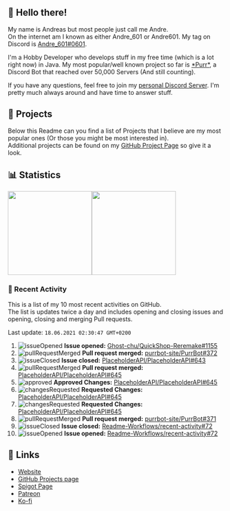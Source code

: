<!-- Links -->
[andre]: https://discord.bio/p/andre601
[purr]: https://purrbot.site
[discord]: https://discord.gg/6dazXp6
[website]: https://andre601.ch
[github]: https://andre601.ch/projects
[spigot]: https://www.spigotmc.org/resources/authors/56829/
[patreon]: https://patreon.com/andre_601
[ko-fi]: https://ko-fi.com/andre_601

## 👋 Hello there!
My name is Andreas but most people just call me Andre.  
On the internet am I known as either Andre_601 or Andre601. My tag on Discord is [Andre_601#0601][andre].

I'm a Hobby Developer who develops stuff in my free time (which is a lot right now) in Java. My most popular/well known project so far is [\*Purr\*][purr], a Discord Bot that reached over 50,000 Servers (And still counting).

If you have any questions, feel free to join my [personal Discord Server][discord]. I'm pretty much always around and have time to answer stuff.

## 📁 Projects
Below this Readme can you find a list of Projects that I believe are my most popular ones (Or those you might be most interested in).  
Additional projects can be found on my [GitHub Project Page][github] so give it a look.

## 📊 Statistics
<img height="195px" src="https://github-readme-stats.vercel.app/api?username=Andre601&show_icons=true&hide_rank=true&title_color=3498db&bg_color=ffffff00&text_color=718096&disable_animations=true"><img height="195px" src="https://github-readme-stats.vercel.app/api/top-langs?username=Andre601&layout=compact&title_color=3498db&bg_color=ffffff00&text_color=718096">

### 📜 Recent Activity
This is a list of my 10 most recent activities on GitHub.  
The list is updates twice a day and includes opening and closing issues and opening, closing and merging Pull requests.

<!--RECENT_ACTIVITY:last_update-->
Last update: `18.06.2021 02:30:47 GMT+0200`
<!--RECENT_ACTIVITY:last_update_end-->
<!--RECENT_ACTIVITY:start-->
1. ![issueOpened] **Issue opened:** [Ghost-chu/QuickShop-Reremake#1155](https://github.com/Ghost-chu/QuickShop-Reremake/issues/1155)
2. ![pullRequestMerged] **Pull request merged:** [purrbot-site/PurrBot#372](https://github.com/purrbot-site/PurrBot/pull/372)
3. ![issueClosed] **Issue closed:** [PlaceholderAPI/PlaceholderAPI#643](https://github.com/PlaceholderAPI/PlaceholderAPI/issues/643)
4. ![pullRequestMerged] **Pull request merged:** [PlaceholderAPI/PlaceholderAPI#645](https://github.com/PlaceholderAPI/PlaceholderAPI/pull/645)
5. ![approved] **Approved Changes:** [PlaceholderAPI/PlaceholderAPI#645](https://github.com/PlaceholderAPI/PlaceholderAPI/pull/645#pullrequestreview-686259520)
6. ![changesRequested] **Requested Changes:** [PlaceholderAPI/PlaceholderAPI#645](https://github.com/PlaceholderAPI/PlaceholderAPI/pull/645#pullrequestreview-686257203)
7. ![changesRequested] **Requested Changes:** [PlaceholderAPI/PlaceholderAPI#645](https://github.com/PlaceholderAPI/PlaceholderAPI/pull/645#pullrequestreview-686257203)
8. ![pullRequestMerged] **Pull request merged:** [purrbot-site/PurrBot#371](https://github.com/purrbot-site/PurrBot/pull/371)
9. ![issueClosed] **Issue closed:** [Readme-Workflows/recent-activity#72](https://github.com/Readme-Workflows/recent-activity/issues/72)
10. ![issueOpened] **Issue opened:** [Readme-Workflows/recent-activity#72](https://github.com/Readme-Workflows/recent-activity/issues/72)
<!--RECENT_ACTIVITY:end-->

## 🔗 Links
- [Website]
- [GitHub Projects page][github]
- [Spigot Page][spigot]
- [Patreon]
- [Ko-fi]

<!-- Badges -->
[issueOpened]: https://cdn.jsdelivr.net/gh/Readme-Workflows/Readme-Icons@v1.1.0/icons/octicons/IssueOpened.svg
[issueClosed]: https://cdn.jsdelivr.net/gh/Readme-Workflows/Readme-Icons@v1.1.0/icons/octicons/IssueClosed.svg

[pullRequestOpened]: https://cdn.jsdelivr.net/gh/Readme-Workflows/Readme-Icons@v1.1.0/icons/octicons/PullRequestOpened.svg
[pullRequestClosed]: https://cdn.jsdelivr.net/gh/Readme-Workflows/Readme-Icons@v1.1.0/icons/octicons/PullRequestClosed.svg
[pullRequestMerged]: https://cdn.jsdelivr.net/gh/Readme-Workflows/Readme-Icons@v1.1.0/icons/octicons/PullRequestMerged.svg

[comment]: https://cdn.jsdelivr.net/gh/Readme-Workflows/Readme-Icons@v1.1.0/icons/octicons/Comment.svg

[changesRequested]: https://cdn.jsdelivr.net/gh/Readme-Workflows/Readme-Icons@v1.1.0/icons/octicons/RequestedChanges.svg
[approved]: https://cdn.jsdelivr.net/gh/Readme-Workflows/Readme-Icons@v1.1.0/icons/octicons/ApprovedChanges.svg
[repoCreated]: https://cdn.jsdelivr.net/gh/Readme-Workflows/Readme-Icons@v1.1.0/icons/octicons/Repository.svg

[release]: https://cdn.jsdelivr.net/gh/Readme-Workflows/Readme-Icons@v1.1.0/icons/octicons/Release.svg
[star]: https://cdn.jsdelivr.net/gh/Readme-Workflows/Readme-Icons@v1.1.0/icons/octicons/StarredRepository.svg
[wiki]: https://cdn.jsdelivr.net/gh/Readme-Workflows/Readme-Icons@v1.1.0/icons/octicons/Wiki.svg
